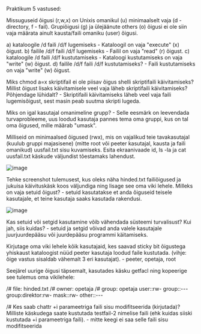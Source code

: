 Praktikum 5 vastused:

Missuguseid õigusi (r,w,x) on Unixis omanikul (u) minimaalselt vaja (d - directory, f - fail). Grupiõigusi (g) ja ülejäänute others (o) õigusi ei ole siin vaja määrata ainult kausta/faili omaniku (user) õigusi.

a) kataloogile /d faili /d/f lugemiseks - Kataloogil on vaja "execute" (x) õigust.
b) failile /d/f faili /d/f lugemiseks - Failil on vaja "read" (r) õigust.
c) kataloogile /d faili /d/f kustutamiseks - Kataloogi kustutamiseks on vaja "write" (w) õigust.
d) failile /d/f faili /d/f kustutamiseks? - Faili kustutamiseks on vaja "write" (w) õigust.

Miks chmod a=x skriptifail ei ole piisav õigus shelli skriptifaili käivitamiseks? Millist õigust lisaks käivitamisele veel vaja läheb skriptifaili käivitamiseks? Põhjendage lühidalt? - Skriptifaili käivitamiseks läheb veel vaja faili lugemisõigust, sest masin peab suutma skripti lugeda.

Miks on igal kasutajal omanimeline grupp? - Selle eesmärk on leevendada turvaprobleeme, uus loodud kasutaja pannes tema oma gruppi, kus on tal oma õigused, mille määrab "umask".

Milliseid on minimaalsed õigused (rwx), mis on vajalikud teie tavakasutajal (kuulub gruppi majasisene) (mitte root või peeter kasutajal, kausta ja faili omanikud) uusfail.txt sisu kuvamiseks. Esita ekraanivaade id, ls -la ja cat uusfail.txt käskude väljundist tõestamaks lahendust. 

![image](https://user-images.githubusercontent.com/92860669/192531475-27941f1d-efd5-4fbc-8b38-e3552106a059.png)

Tehke screenshot tulemusest, kus oleks näha hinded.txt failiõigused ja jukuisa käivituskäsk koos väljundiga ning lisage see oma viki lehele. Milleks on vaja setuid õigust? - setuid kasutatakse et anda õiguseid teisele kasutajale, et teine kasutaja saaks kasutada rakendusi.

![image](https://user-images.githubusercontent.com/92860669/195081250-69e98239-18cc-4990-95c9-da65e2aa7d8d.png)

Kas setuid või setgid kasutamine võib vähendada süsteemi turvalisust? Kui jah, siis kuidas? - setuid ja setgid võivad anda valele kasutajale juurjuurdepääsu või juurdepääsu programmi käitamiseks.

Kirjutage oma viki lehele kõik kasutajaid, kes saavad sticky bit õigustega yhiskaust kataloogist nüüd peeter kasutaja loodud faile kustutada. (vihje: õige vastus sisaldab vähemalt 3 eri kasutajat). - peeter, opetaja, root

Seejärel uurige õigusi täpsemalt, kasutades käsku getfacl ning kopeerige see tulemus oma vikilehele:

/# file: hinded.txt
/# owner: opetaja
/# group: opetaja
user::rw-
group::---
group:direktor:rw-
mask::rw-
other::---

/# Kes saab chattr +i parameetriga faili sisu modifitseerida (kirjutada)? Milliste käskudega saate kustutada testfail-2 nimelise faili (ehk kuidas siiski kustutada +i parameetriga faili). - mitte keegi ei saa selle faili sisu modifitseerida
